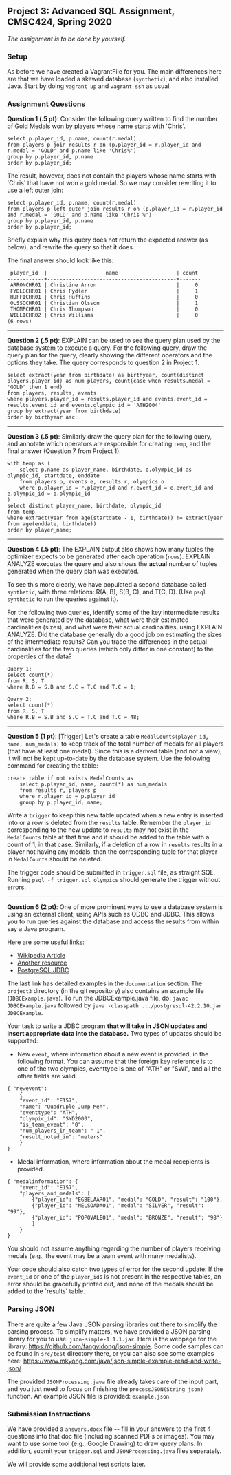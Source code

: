 ## Project 3: Advanced SQL Assignment, CMSC424, Spring 2020

*The assignment is to be done by yourself.*

### Setup

As before we have created a VagrantFile for you. The main differences here are that we have loaded a skewed database (`synthetic`), and also installed Java. Start by doing `vagrant up` and `vagrant ssh` as usual. 

### Assignment Questions

**Question 1 (.5 pt)**: Consider the following query written to find the number of Gold Medals won by players whose name starts with 'Chris'. 

```
select p.player_id, p.name, count(r.medal)
from players p join results r on (p.player_id = r.player_id and r.medal = 'GOLD' and p.name like 'Chris%') 
group by p.player_id, p.name
order by p.player_id;
```

The result, however, does not contain the players whose name starts with 'Chris' that have not won a gold medal. So we may consider rewriting it to use a left outer join:

```
select p.player_id, p.name, count(r.medal)
from players p left outer join results r on (p.player_id = r.player_id and r.medal = 'GOLD' and p.name like 'Chris %') 
group by p.player_id, p.name
order by p.player_id;
```

Briefly explain why this query does not return the expected answer (as below), and rewrite the query so that it does. 

The final answer should look like this:
```
 player_id  |                   name                   | count
------------+------------------------------------------+-------
 ARRONCHR01 | Christine Arron                          |     0
 FYDLECHR01 | Chris Fydler                             |     1
 HUFFICHR01 | Chris Huffins                            |     0
 OLSSOCHR01 | Christian Olsson                         |     1
 THOMPCHR01 | Chris Thompson                           |     0
 WILLICHR02 | Chris Williams                           |     0
(6 rows)
```

---
**Question 2 (.5 pt)**: EXPLAIN can be used to see the query plan used by the database system to execute a query. For the following
query, draw the query plan for the query, clearly showing the different operators and the options they take. The query corresponds to question 2 in Project 1.
```
select extract(year from birthdate) as birthyear, count(distinct players.player_id) as num_players, count(case when results.medal = 'GOLD' then 1 end)
from players, results, events
where players.player_id = results.player_id and events.event_id = results.event_id and events.olympic_id = 'ATH2004'
group by extract(year from birthdate)
order by birthyear asc
```

---
**Question 3 (.5 pt)**: Similarly draw the query plan for the following query, and annotate which operators are responsible for creating `temp`, and the final
answer (Question 7 from Project 1).
```
with temp as (
    select p.name as player_name, birthdate, o.olympic_id as olympic_id, startdate, enddate 
    from players p, events e, results r, olympics o 
    where p.player_id = r.player_id and r.event_id = e.event_id and e.olympic_id = o.olympic_id
) 
select distinct player_name, birthdate, olympic_id 
from temp
where extract(year from age(startdate - 1, birthdate)) != extract(year from age(enddate, birthdate))
order by player_name; 
```

---
**Question 4 (.5 pt)**: The EXPLAIN output also shows how many tuples the optimizer expects to be generated after each operation (`rows`). EXPLAIN ANALYZE 
executes the query and also shows the **actual** number of tuples generated when the query plan was executed. 

To see this more clearly, we have populated a second database called `synthetic`, with three relations: R(A, B), S(B, C), and T(C, D). (Use `psql synthetic` to run the queries against it).

For the following two queries, identify some of the key intermediate results that were generated by the database, what were their estimated cardinalities (sizes), and what were their actual cardinalities, using EXPLAIN ANALYZE. Did the database generally do a good job on estimating the sizes of the intermediate results? Can you trace the differences in the actual cardinalities for the two queries (which only differ in one constant) to the properties of the data?
```
Query 1:
select count(*) 
from R, S, T 
where R.B = S.B and S.C = T.C and T.C = 1;
```
```
Query 2:
select count(*) 
from R, S, T 
where R.B = S.B and S.C = T.C and T.C = 48;
```

---
**Question 5 (1 pt)**: [Trigger] 
Let's create a table `MedalCounts(player_id, name, num_medals)` to keep track of the total number of medals for all players (that have at least one medal). Since this is a derived
table (and not a view), it will not be kept up-to-date by the database system.  Use the following command for creating the table:
```
create table if not exists MedalCounts as
    select p.player_id, name, count(*) as num_medals
    from results r, players p
    where r.player_id = p.player_id
    group by p.player_id, name;
```

Write a `trigger` to keep this new table updated when a new entry is inserted into or a row is deleted from the `results` table. Remember the `player_id` corresponding
to the new update to `results` may not exist in the `MedalCounts` table at that time and it should be added to the table with a count of 1, in that case. Similarly, if a
deletion of a row in `results` results in a player not having any medals, then the corresponding tuple for that player in `MedalCounts` should be deleted.

The trigger code should be submitted in `trigger.sql` file, as straight SQL. Running `psql -f trigger.sql olympics` should generate the trigger without errors.

---
**Question 6 (2 pt)**:  One of more prominent ways to use a database system is using an external client, using APIs such as ODBC and JDBC.
This allows you to run queries against the database and access the results from within say a Java program.

Here are some useful links:
- [Wikipedia Article](http://en.wikipedia.org/wiki/Java_Database_Connectivity)
- [Another resource](http://www.mkyong.com/java/how-do-connect-to-postgresql-with-jdbc-driver-java/)
- [PostgreSQL JDBC](http://jdbc.postgresql.org/index.html)

The last link has detailed examples in the `documentation` section. The `project3` directory (in the git repository) also contains an example 
file (`JDBCExample.java`). To run the JDBCExample.java file, do:
`javac JDBCExample.java` followed by `java -classpath .:./postgresql-42.2.10.jar JDBCExample`.

Your task to write a JDBC program **that will take in JSON updates and insert appropriate data into the database.** 
Two types of updates should be supported:
- New `event`, where information about a new event is provided, in the following format. You can assume that the foreign key reference is to one of the two olympics, eventtype is one of "ATH" or "SWI", and all the other fields are valid.
```
{ "newevent": 
	{
	"event_id": "E157",
	"name": "Quadruple Jump Men",
	"eventtype": "ATH",
	"olympic_id": "SYD2000",
    "is_team_event": "0",
    "num_players_in_team": "-1",
    "result_noted_in": "meters"
	}
}

```
- Medal information, where information about the medal recepients is provided. 
```
{ "medalinformation": {
	"event_id": "E157",
	"players_and_medals": [
		{"player_id": "EGBELAAR01", "medal": "GOLD", "result": "100"}, 
		{"player_id": "NELSOADA01", "medal": "SILVER", "result": "99"}, 
		{"player_id": "POPOVALE01", "medal": "BRONZE", "result": "98"}
		]
	}
}
```
You should not assume anything regarding the number of players receiving medals (e.g., the event may be a team event with many medalists).

Your code should also catch two types of error for the second update: If the `event_id` or one of the `player_id`s is not present in the respective tables, an error
should be gracefully printed out, and none of the medals should be added to the `results' table. 


### Parsing JSON
There are quite a few Java JSON parsing libraries out there to simplify the parsing process. To simplify matters, we have provided a JSON parsing library for you to use: `json-simple-1.1.1.jar`. Here is the webpage for the library: https://github.com/fangyidong/json-simple. Some code samples can be found in `src/test` directory there, or you can also see some examples here: https://www.mkyong.com/java/json-simple-example-read-and-write-json/

The provided `JSONProcessing.java` file already takes care of the input part, and you just need to focus on finishing the `processJSON(String json)` function. An example JSON file is provided: `example.json`.

### Submission Instructions
We have provided a `answers.docx` file -- fill in your answers to the first 4 questions into that doc file (including scanned PDFs or images).
You may want to use some tool (e.g., Google Drawing) to draw query plans.
In addition, submit your `trigger.sql` and `JSONProcessing.java` files separately.

We will provide some additional test scripts later.
